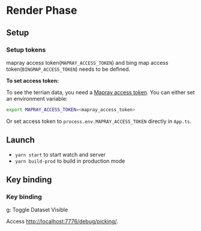 Render Phase
================================================================================


Setup
--------------------------------------------------------------------------------
### Setup tokens
mapray access token(`MAPRAY_ACCESS_TOKEN`) and bing map access token(`BINGMAP_ACCESS_TOKEN`) needs to be defined.

**To set access token:**

To see the terrian data, you need a [Mapray access token](https://mapray.com/documents/overview/token/index.html). You can either set an environment variable:

```bash
export MAPRAY_ACCESS_TOKEN=<mapray_access_token>
```

Or set access token to `process.env.MAPRAY_ACCESS_TOKEN` directly in `App.ts`.


Launch
--------------------------------------------------------------------------------
- `yarn start` to start watch and server
- `yarn build-prod` to build in production mode


Key binding
--------------------------------------------------------------------------------
### Key binding
g: Toggle Dataset Visible


Access [http://localhost:7776/debug/picking/](http://localhost:7776/debug/picking/).

